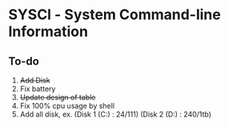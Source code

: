 # SYSCl - System Command-line Information
## To-do
1. ~~Add Disk~~
2. Fix battery
3. ~~Update design of table~~
4. Fix 100% cpu usage by shell
5. Add all disk, ex. (Disk 1 (C:) : 24/111) (Disk 2 (D:) : 240/1tb)